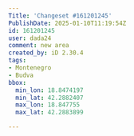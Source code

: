 ```yaml
---
Title: 'Changeset #161201245'
PublishDate: 2025-01-10T11:19:54Z
id: 161201245
user: dada24
comment: new area
created_by: iD 2.30.4
tags:
- Montenegro
- Budva
bbox:
  min_lon: 18.8474197
  min_lat: 42.2882407
  max_lon: 18.847755
  max_lat: 42.2883899

---
```

